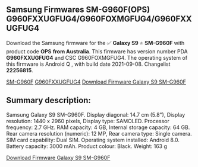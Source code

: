 <h2>Samsung Firmwares SM-G960F(OPS) G960FXXUGFUG4/G960FOXMGFUG4/G960FXXUGFUG4</h2>
Download the Samsung firmware for the ✅ <strong>Galaxy S9 </strong> ⭐ <strong>SM-G960F</strong> with product code <strong>OPS</strong> <strong> from Australia</strong>. This firmware has version number PDA <strong>G960FXXUGFUG4</strong> and CSC G960FOXMGFUG4. The operating system of this firmware is Android Q , with build date 2021-09-08. Changelist <strong>22256815</strong>.


[SM-G960F](https://samfirm.shop/samsung/model/SM-G960F)
[G960FXXUGFUG4](https://samfirm.shop/samsung/pda/G960FXXUGFUG4)
[Download Firmware Galaxy S9 SM-G960F](https://samfirm.shop/samsung/firmware/454194)
<h2>Summary description:</h2>
<p>Samsung Galaxy S9 SM-G960F. Display diagonal: 14.7 cm (5.8"), Display resolution: 1440 x 2960 pixels, Display type: SAMOLED. Processor frequency: 2.7 GHz. RAM capacity: 4 GB, Internal storage capacity: 64 GB. Rear camera resolution (numeric): 12 MP, Rear camera type: Single camera. SIM card capability: Dual SIM. Operating system installed: Android 8.0. Battery capacity: 3000 mAh. Product colour: Black. Weight: 163 g</p>


[Download Firmware Galaxy S9 SM-G960F](https://samfirm.shop/samsung/firmware/454194)
